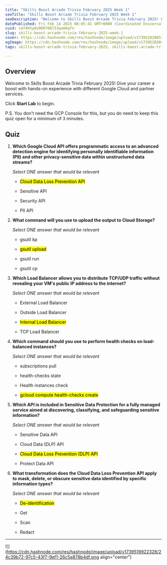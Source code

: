 ```yaml
---
title: "Skills Boost Arcade Trivia February 2025 Week 1"
seoTitle: "Skills Boost Arcade Trivia February 2025 Week 1"
seoDescription: "Welcome to Skills Boost Arcade Trivia February 2025! Give your career a boost with hands-on experience with different Google Cloud and partner services."
datePublished: Fri Feb 14 2025 08:05:41 GMT+0000 (Coordinated Universal Time)
cuid: cm74hhy0z000708l53qam6q7n
slug: skills-boost-arcade-trivia-february-2025-week-1
cover: https://cdn.hashnode.com/res/hashnode/image/upload/v1739520286515/90d0e58e-deef-4e6c-98e6-3fbfb6f8b882.png
ogImage: https://cdn.hashnode.com/res/hashnode/image/upload/v1739520304433/8926d929-c76f-4c22-a09b-7d7ee79aa43a.png
tags: skills-boost-arcade-trivia-february-2025, skills-boost-arcade-trivia-february-2025-week-1, skills-boost-arcade-trivia-february

---
```


## **Overview**

Welcome to Skills Boost Arcade Trivia February 2025! Give your career a boost with hands-on experience with different Google Cloud and partner services.

Click **Start Lab** to begin.

P.S. You don't need the GCP Console for this, but you do need to keep this quiz open for a minimum of 3 minutes.

## **Quiz**

1. **Which Google Cloud API offers programmatic access to an advanced detection engine for identifying personally identifiable information (PII) and other privacy-sensitive data within unstructured data streams?**
    
    *Select ONE answer that would be relevant*
    
    * <mark>Cloud Data Loss Prevention API</mark>
        
    * Sensitive API
        
    * Security API
        
    * PII API
        
2. **What command will you use to upload the output to Cloud Storage?**
    
    *Select ONE answer that would be relevant*
    
    * gsutil kp
        
    * <mark>gsutil upload</mark>
        
    * gsutil run
        
    * gsutil cp
        
3. **Which Load Balancer allows you to distribute TCP/UDP traffic without revealing your VM's public IP address to the internet?**
    
    *Select ONE answer that would be relevant*
    
    * External Load Balancer
        
    * Outside Load Balancer
        
    * <mark>Internal Load Balancer</mark>
        
    * TCP Load Balancer
        
4. **Which command should you use to perform health checks on load-balanced instances?**
    
    *Select ONE answer that would be relevant*
    
    * subscriptions pull
        
    * health-checks state
        
    * Health instances check
        
    * <mark>gcloud compute health-checks create</mark>
        
5. **Which API is included in Sensitive Data Protection for a fully managed service aimed at discovering, classifying, and safeguarding sensitive information?**
    
    *Select ONE answer that would be relevant*
    
    * Sensitive Data API
        
    * Cloud Data (DLP) API
        
    * <mark>Cloud Data Loss Prevention (DLP) API</mark>
        
    * Protect Data API
        
6. **What transformation does the Cloud Data Loss Prevention API apply to mask, delete, or obscure sensitive data identified by specific information types?**
    
    *Select ONE answer that would be relevant*
    
    * <mark>De-identification</mark>
        
    * Get
        
    * Scan
        
    * Redact
        

---

![](https://cdn.hashnode.com/res/hashnode/image/upload/v1739519922328/24c39b72-97c5-43f7-9ef1-26c5e878b4df.png align="center")